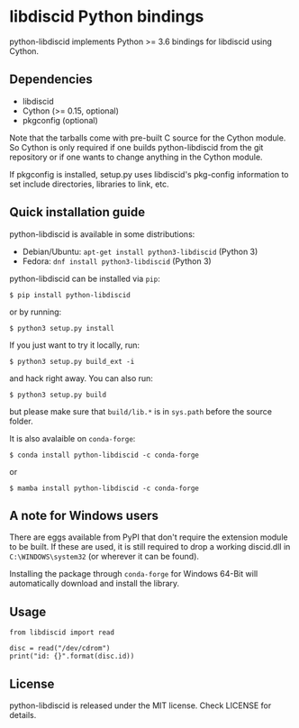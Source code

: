 # libdiscid Python bindings

python-libdiscid implements Python >= 3.6 bindings for libdiscid using Cython.

## Dependencies

* libdiscid
* Cython (>= 0.15, optional)
* pkgconfig (optional)

Note that the tarballs come with pre-built C source for the Cython module. So
Cython is only required if one builds python-libdiscid from the git repository
or if one wants to change anything in the Cython module.

If pkgconfig is installed, setup.py uses libdiscid's pkg-config information to
set include directories, libraries to link, etc.

## Quick installation guide

python-libdiscid is available in some distributions:

* Debian/Ubuntu: `apt-get install python3-libdiscid` (Python 3)
* Fedora: `dnf install python3-libdiscid` (Python 3)

python-libdiscid can be installed via `pip`:
```
$ pip install python-libdiscid
```
or by running:
```
$ python3 setup.py install
```

If you just want to try it locally, run:
```
$ python3 setup.py build_ext -i
```
and hack right away. You can also run:
```
$ python3 setup.py build
```
but please make sure that `build/lib.*` is in `sys.path` before the source
folder.

It is also avalaible on `conda-forge`: 
```
$ conda install python-libdiscid -c conda-forge
```
or 
```
$ mamba install python-libdiscid -c conda-forge
```
## A note for Windows users

There are eggs available from PyPI that don't require the extension module to be
built. If these are used, it is still required to drop a working discid.dll in
`C:\WINDOWS\system32` (or wherever it can be found).

Installing the package through `conda-forge` for Windows 64-Bit will automatically download and install the library.

## Usage

```python3
from libdiscid import read

disc = read("/dev/cdrom")
print("id: {}".format(disc.id))
```

## License

python-libdiscid is released under the MIT license. Check LICENSE for details.

